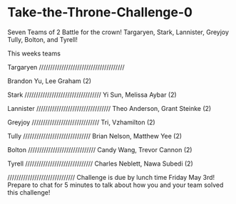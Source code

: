 # Take-the-Throne-Challenge-0
Seven Teams of 2 Battle for the crown! Targaryen, Stark, Lannister, Greyjoy Tully, Bolton, and Tyrell!

This weeks teams

Targaryen
//////////////////////////////////////

Brandon Yu, Lee Graham (2)

Stark
//////////////////////////////////
Yi Sun, Melissa Aybar (2)

Lannister
/////////////////////////////////
Theo Anderson, Grant Steinke (2)

Greyjoy
//////////////////////////////
Tri, Vzhamilton (2)

Tully
//////////////////////////////
Brian Nelson, Matthew Yee (2)

Bolton
//////////////////////////////
Candy Wang, Trevor Cannon (2)

Tyrell
//////////////////////////////
Charles Neblett, Nawa Subedi (2)

//////////////////////////////
Challenge is due by lunch time Friday May 3rd! 
Prepare to chat for 5 minutes to talk about how you and your team solved this challenge!
